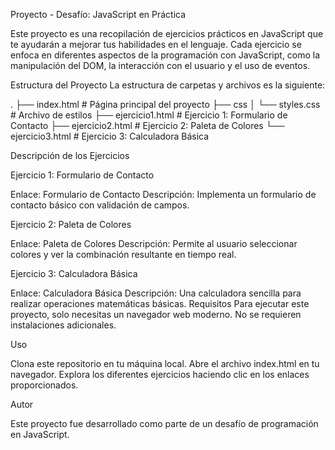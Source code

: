 Proyecto - Desafío: JavaScript en Práctica

Este proyecto es una recopilación de ejercicios prácticos en JavaScript que te ayudarán a mejorar tus habilidades en el lenguaje. Cada ejercicio se enfoca en diferentes aspectos de la programación con JavaScript, como la manipulación del DOM, la interacción con el usuario y el uso de eventos.

Estructura del Proyecto
La estructura de carpetas y archivos es la siguiente:

.
├── index.html            # Página principal del proyecto
├── css
│   └── styles.css        # Archivo de estilos
├── ejercicio1.html       # Ejercicio 1: Formulario de Contacto
├── ejercicio2.html       # Ejercicio 2: Paleta de Colores
└── ejercicio3.html       # Ejercicio 3: Calculadora Básica

Descripción de los Ejercicios

Ejercicio 1: Formulario de Contacto

Enlace: Formulario de Contacto
Descripción: Implementa un formulario de contacto básico con validación de campos.

Ejercicio 2: Paleta de Colores

Enlace: Paleta de Colores
Descripción: Permite al usuario seleccionar colores y ver la combinación resultante en tiempo real.

Ejercicio 3: Calculadora Básica

Enlace: Calculadora Básica
Descripción: Una calculadora sencilla para realizar operaciones matemáticas básicas.
Requisitos
Para ejecutar este proyecto, solo necesitas un navegador web moderno. No se requieren instalaciones adicionales.

Uso

Clona este repositorio en tu máquina local.
Abre el archivo index.html en tu navegador.
Explora los diferentes ejercicios haciendo clic en los enlaces proporcionados.

Autor

Este proyecto fue desarrollado como parte de un desafío de programación en JavaScript.


